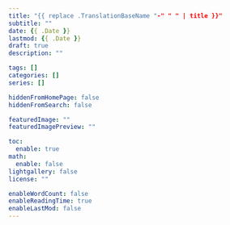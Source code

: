 ```yaml
---
title: "{{ replace .TranslationBaseName "-" " " | title }}"
subtitle: ""
date: {{ .Date }}
lastmod: {{ .Date }}
draft: true
description: ""

tags: []
categories: []
series: []

hiddenFromHomePage: false
hiddenFromSearch: false

featuredImage: ""
featuredImagePreview: ""

toc:
  enable: true
math:
  enable: false
lightgallery: false
license: ""

enableWordCount: false
enableReadingTime: true
enableLastMod: false
---
```

<!--more-->